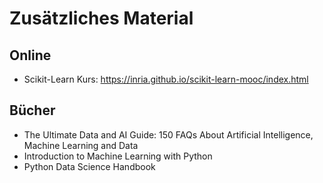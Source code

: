 # Zusätzliches Material

## Online

- Scikit-Learn Kurs: <https://inria.github.io/scikit-learn-mooc/index.html>

## Bücher

- The Ultimate Data and AI Guide: 150 FAQs About Artificial Intelligence, Machine Learning and Data
- Introduction to Machine Learning with Python
- Python Data Science Handbook
